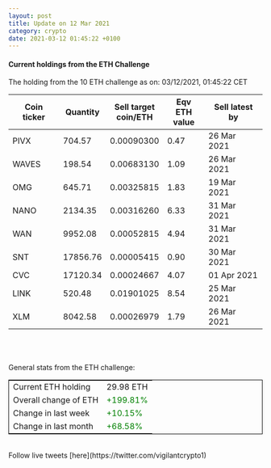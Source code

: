 ```yaml
---
layout: post
title: Update on 12 Mar 2021
category: crypto
date: 2021-03-12 01:45:22 +0100
---
```

<!-- Global site tag (gtag.js) - Google Analytics -->
<script async src="https://www.googletagmanager.com/gtag/js?id=UA-103831149-5"></script>
<script>
  window.dataLayer = window.dataLayer || [];
  function gtag(){dataLayer.push(arguments);}
  gtag('js', new Date());

  gtag('config', 'UA-103831149-5');
</script>


#### Current holdings from the ETH Challenge

The holding from the 10 ETH challenge as on: 03/12/2021, 01:45:22 CET

|Coin ticker|Quantity|Sell target<br>coin/ETH|Eqv ETH<br>value|Sell latest by|
|-----------|--------|-----------|-----------|--------------|
PIVX|704.57|  0.00090300|0.47|26 Mar 2021|
WAVES|198.54|  0.00683130|1.09|26 Mar 2021|
OMG|645.71|  0.00325815|1.83|19 Mar 2021|
NANO|2134.35|  0.00316260|6.33|31 Mar 2021|
WAN|9952.08|  0.00052815|4.94|31 Mar 2021|
SNT|17856.76|  0.00005415|0.90|30 Mar 2021|
CVC|17120.34|  0.00024667|4.07|01 Apr 2021|
LINK|520.48|  0.01901025|8.54|25 Mar 2021|
XLM|8042.58|  0.00026979|1.79|26 Mar 2021|

<br>
<br>
<br>
General stats from the ETH challenge:

<table style="border:1px solid black;margin-left:auto;margin-right:auto;">
	<tbody>
	<tr>
		<td>Current ETH holding</td>
		<td>     29.98 ETH</td>
	</tr>
	<tr>
		<td>Overall change of ETH</td>
		<td><font color="green">+199.81%</font></td>
	</tr>
	<tr>
		<td>Change in last week</td>
		<td><font color="green">+10.15%</font></td>
	</tr>
	<tr>
		<td>Change in last month</td>
		<td><font color="green">+68.58%</font></td>
	</tr>
	</tbody>
</table>

<br>
Follow live tweets [here](https://twitter.com/vigilantcrypto1)
<br>
<br>